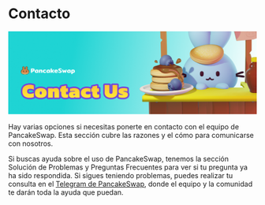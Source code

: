 # Contacto

![](../.gitbook/assets/image%20%28124%29.png)

Hay varias opciones si necesitas ponerte en contacto con el equipo de PancakeSwap. Esta sección cubre las razones y el cómo para comunicarse con nosotros.

Si buscas ayuda sobre el uso de PancakeSwap, tenemos la sección Solución de Problemas y Preguntas Frecuentes para ver si tu pregunta ya ha sido respondida. Si sigues teniendo problemas, puedes realizar tu consulta en el [Telegram de PancakeSwap](https://t.me/PancakeSwapEs), donde el equipo y la comunidad te darán toda la ayuda que puedan.

